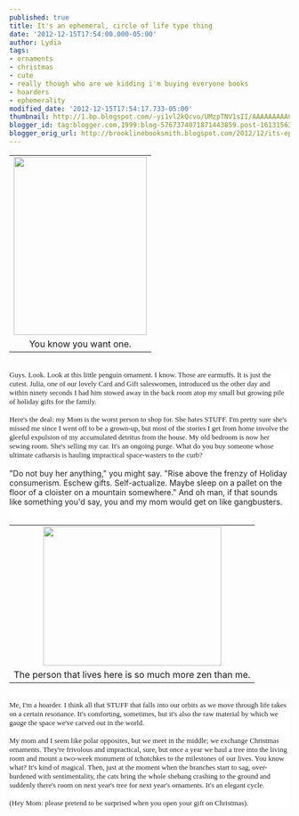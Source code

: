 ```yaml
---
published: true
title: It's an ephemeral, circle of life type thing
date: '2012-12-15T17:54:00.000-05:00'
author: Lydia
tags:
- ornaments
- christmas
- cute
- really though who are we kidding i'm buying everyone books
- hoarders
- ephemerality
modified_date: '2012-12-15T17:54:17.733-05:00'
thumbnail: http://1.bp.blogspot.com/-yi1vl2kQcvo/UMzpTNV1sII/AAAAAAAAACM/YhiJ3wD3lXQ/s72-c/photo+(5).JPG
blogger_id: tag:blogger.com,1999:blog-5767374071871443859.post-1613156373631444898
blogger_orig_url: http://brooklinebooksmith.blogspot.com/2012/12/its-ephemeral-circle-of-life-type-thing.html
---
```


<table align="center" cellpadding="0" cellspacing="0" class="tr-caption-container" style="margin-left: auto; margin-right: auto; text-align: center;"><tbody><tr><td style="text-align: center;"><a href="http://1.bp.blogspot.com/-yi1vl2kQcvo/UMzpTNV1sII/AAAAAAAAACM/YhiJ3wD3lXQ/s1600/photo+(5).JPG" imageanchor="1" style="margin-left: auto; margin-right: auto;"><img border="0" height="320" src="http://1.bp.blogspot.com/-yi1vl2kQcvo/UMzpTNV1sII/AAAAAAAAACM/YhiJ3wD3lXQ/s320/photo+(5).JPG" width="239" /></a></td></tr><tr><td class="tr-caption" style="text-align: center;">You know you want one.</td></tr></tbody></table><br /><div style="background-color: white; color: #222222; font-family: arial, sans-serif; font-size: 13px;"><span style="font-family: 'Times New Roman'; font-size: small;">Guys. Look. Look at this little penguin ornament. I know. Those are earmuffs. It is just the cutest. Julia, one of our lovely Card and Gift saleswomen, introduced us the other day and within ninety seconds I had him stowed away in the back room atop my small but growing pile of holiday gifts for the family.</span></div><div style="background-color: white; color: #222222; font-family: arial, sans-serif; font-size: 13px;"><span style="font-family: 'Times New Roman'; font-size: small;"><br /></span></div><div style="background-color: white; color: #222222; font-family: arial, sans-serif; font-size: 13px;"><span style="font-family: 'Times New Roman'; font-size: small;">Here's the deal: my Mom is the worst person to shop for. She hates STUFF. I'm pretty sure she's missed me since I went off to be a grown-up, but most of the stories I get from home involve the gleeful expulsion of my accumulated detritus from the house. My old bedroom is now her sewing room. She's selling my car. It's an ongoing purge. What do you buy someone whose ultimate catharsis is hauling impractical space-wasters to the curb?</span></div><div style="background-color: white; color: #222222; font-family: arial, sans-serif; font-size: 13px;"><span style="font-family: 'Times New Roman'; font-size: small;"><br /></span></div><div style="background-color: white; color: #222222;">"Do not buy her anything," you might say. "Rise above the frenzy of Holiday consumerism. Eschew gifts. Self-actualize. Maybe sleep on a pallet on the floor of a cloister on a mountain somewhere." And oh man, if that sounds like something you'd say, you and my mom would get on like gangbusters.</div><div style="background-color: white; color: #222222;"><br /></div><table align="center" cellpadding="0" cellspacing="0" class="tr-caption-container" style="margin-left: auto; margin-right: auto; text-align: center;"><tbody><tr><td style="text-align: center;"><a href="http://www.todayandtomorrow.net/wp-content/uploads/2008/09/industrial_designer_house_4.jpg" imageanchor="1" style="margin-left: auto; margin-right: auto;"><img border="0" height="250" src="http://www.todayandtomorrow.net/wp-content/uploads/2008/09/industrial_designer_house_4.jpg" width="320" /></a></td></tr><tr><td class="tr-caption" style="text-align: center;">The person that lives here is so much more zen than me.</td></tr></tbody></table><div style="background-color: white; color: #222222; font-family: arial, sans-serif; font-size: 13px;"><span style="font-family: 'Times New Roman'; font-size: small;"><br /></span></div><div style="background-color: white; color: #222222; font-family: arial, sans-serif; font-size: 13px;"><span style="font-family: 'Times New Roman'; font-size: small;">Me, I'm a hoarder. I think all that STUFF that falls into our orbits as we move through life takes on a certain resonance. It's comforting, sometimes, but it's also the raw material by which we gauge the space we've carved out in the world.&nbsp;</span><br /><span style="font-family: 'Times New Roman'; font-size: small;"><br /></span><span style="font-family: 'Times New Roman'; font-size: small;">My mom and I seem like polar opposites, but we meet in the middle; we exchange Christmas ornaments. They're frivolous and impractical, sure, but once a year we haul a tree into the living room and mount a two-week monument of tchotchkes to the milestones of our lives. You know what? It's kind of magical. Then, just at the moment when the branches start to sag, over-burdened with sentimentality, the cats bring the whole shebang crashing to the ground and suddenly there's room on next year's tree for next year's ornaments. It's an elegant cycle.</span></div><div style="background-color: white; color: #222222; font-family: arial, sans-serif; font-size: 13px;"><span style="font-family: 'Times New Roman'; font-size: small;"><br /></span></div><div style="background-color: white; color: #222222; font-family: arial, sans-serif; font-size: 13px;"><span style="font-family: 'Times New Roman'; font-size: small;">(Hey Mom: please pretend to be surprised when you open your gift on Christmas).</span></div>